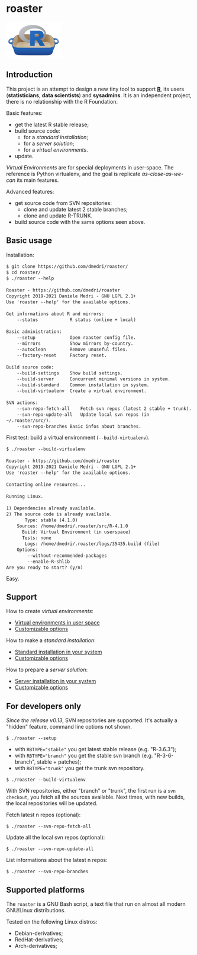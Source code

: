 # roaster

![](images/roaster-logo.png)

## Introduction

This project is an attempt to design a new tiny tool to support 
[**R**](http://www.r-project.org), its users (**statisticians**, **data
scientists**) and **sysadmins**. It is an independent project, there is
no relationship with the R Foundation.

Basic features:

* get the latest R stable release;
* build source code:
	* for a _standard installation_;
	* for a _server solution_;
	* for a _virtual environments_.
* update.

_Virtual Environments_ are for special deployments in user-space. The
reference is Python virtualenv, and the goal is replicate _as-close-as-we-can_ its main features.

Advanced features:

* get source code from SVN repositories:
	* clone and update latest 2 stable branches;
	* clone and update R-TRUNK.
* build source code with the same options seen above.


## Basic usage

Installation:

```{bash}
$ git clone https://github.com/dmedri/roaster/
$ cd roaster/
$ ./roaster --help

Roaster - https://github.com/dmedri/roaster
Copyright 2019-2021 Daniele Medri - GNU LGPL 2.1+
Use 'roaster --help' for the available options.

Get informations about R and mirrors:
	--status         	R status (online + local)

Basic administration:
	--setup          	Open roaster config file.
	--mirrors        	Show mirrors by-country.
	--autoclean      	Remove unuseful files.
	--factory-reset  	Factory reset.

Build source code:
	--build-settings  	Show build settings.
	--build-server    	Concurrent minimal versions in system.
	--build-standard  	Common installation in system.
	--build-virtualenv	Create a virtual environment.

SVN actions:
	--svn-repo-fetch-all	Fetch svn repos (latest 2 stable + trunk).
	--svn-repo-update-all	Update local svn repos (in ~/.roaster/src/).
	--svn-repo-branches	Basic infos about branches.

```

First test: build a virtual environment (`--build-virtualenv`).

```{bash}
$ ./roaster --build-virtualenv

Roaster - https://github.com/dmedri/roaster
Copyright 2019-2021 Daniele Medri - GNU LGPL 2.1+
Use 'roaster --help' for the available options.

Contacting online resources...

Running Linux.

1) Dependencies already available.
2) The source code is already available.
	   Type: stable (4.1.0)
	Sources: /home/dmedri/.roaster/src/R-4.1.0
	  Build: Virtual Environment (in userspace)
	  Tests: none
	   Logs: /home/dmedri/.roaster/logs/35435.build (file)
	Options:
		--without-recommended-packages
		--enable-R-shlib
Are you ready to start? (y/n)

```
Easy.

## Support

How to create *virtual environments*:

* [Virtual environments in user space](docs/build-virtualenv.md)
* [Customizable options](docs/build-virtualenv-options.md)

How to make a *standard installation*:

* [Standard installation in your system](docs/build-standard.md)
* [Customizable options](docs/build-standard-options.md)

How to prepare a *server solution*:

* [Server installation in your system](docs/build-server.md)
* [Customizable options](docs/build-server-options.md)

## For developers only

*Since the release v0.13*, SVN repositories are supported. It's actually a "hidden" feature,
 command line options not shown.

```{bash}
$ ./roaster --setup
```

 * with `RBTYPE="stable"` you get latest stable release (e.g. "R-3.6.3");
 * with `RBTYPE="branch"` you get the stable svn branch (e.g. "R-3-6-branch", stable + patches);
 * with `RBTYPE="trunk"` you get the trunk svn repository.


```{bash}
$ ./roaster --build-virtualenv
```

With SVN repositories, either "branch" or "trunk", the first run is a `svn checkout`, you 
fetch all the sources available. Next times, with new builds, the local repositories will 
be updated.

Fetch latest n repos (optional):

```{bash}
$ ./roaster --svn-repo-fetch-all
```

Update all the local svn repos (optional):

```{bash}
$ ./roaster --svn-repo-update-all
```

List informations about the latest n repos:

```{bash}
$ ./roaster --svn-repo-branches
```

## Supported platforms

The `roaster` is a GNU Bash script, a text file that run on almost all modern
GNU/Linux distributions. 

Tested on the following Linux distros:
* Debian-derivatives;
* RedHat-derivatives;
* Arch-derivatives;
